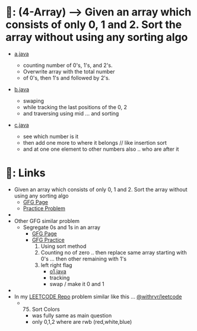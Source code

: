 # 📄: (4-Array) --> Given an array which consists of only 0, 1 and 2. Sort the array without using any sorting algo

- [a.java](./a.java)
  - counting number of 0's, 1's, and 2's.
  - Overwrite array with the total number
  - of 0's, then 1's and followed by 2's.

- [b.java](./b.java)
  - swaping
  - while tracking the last positions of the 0, 2
  - and traversing using mid ... and sorting

- [c.java](./c.java)
  - see which number is it
  - then add one more to where it belongs // like insertion sort
  - and at one one element to other numbers also .. who are after it



# 🔗: Links

- Given an array which consists of only 0, 1 and 2. Sort the array without using any sorting algo
  - [GFG Page](https://www.geeksforgeeks.org/sort-an-array-of-0s-1s-and-2s/)
  - [Practice Problem](https://practice.geeksforgeeks.org/problems/sort-an-array-of-0s-1s-and-2s4231/1)
-
- Other GFG similar problem
  - Segregate 0s and 1s in an array
    - [GFG Page](https://www.geeksforgeeks.org/segregate-0s-and-1s-in-an-array-by-traversing-array-once/)
    - [GFG Practice](https://practice.geeksforgeeks.org/problems/segregate-0s-and-1s5106/1?utm_source=gfg&utm_medium=article&utm_campaign=bottom_sticky_on_article)
      1. Using sort method
      2. Counting no of zero .. then replace same array starting with 0's ... then other remaining with 1's
      3. left right flag
         - [o1.java](./o1.java)
         - tracking
         - swap / make it 0 and 1
-
- In my [LEETCODE Repo](https://github.com/withrvr/Leetcode) problem similar like this ... [@withrvr/leetcode](https://github.com/withrvr/Leetcode)
  - 75. Sort Colors
    - was fully same as main question
    - only 0,1,2 where are rwb (red,white,blue)
